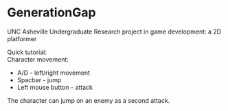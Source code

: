# GenerationGap
UNC Asheville Undergraduate Research project in game development: a 2D platformer

Quick tutorial:</br>
Character movement:</br>
- A/D - left/right movement</br>
- Spacbar - jump</br>
- Left mouse button - attack</br>
  
The character can jump on an enemy as a second attack.
